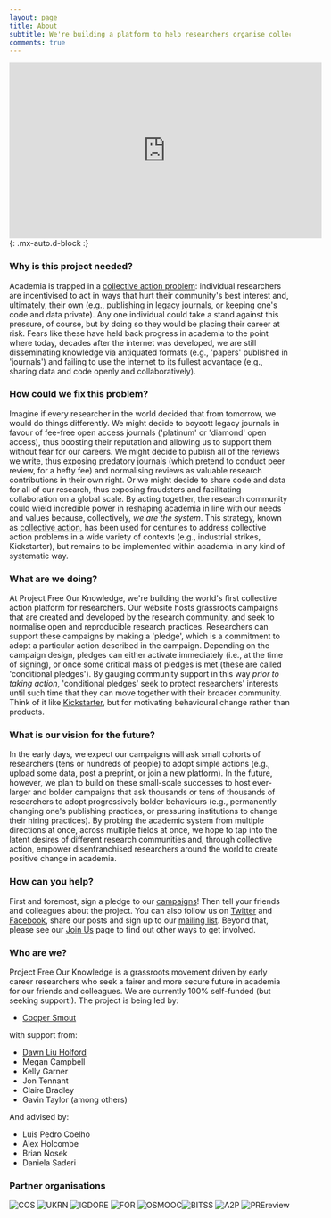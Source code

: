 ```yaml
---
layout: page
title: About
subtitle: We're building a platform to help researchers organise collective action in support of open and reproducible research practices
comments: true
---
```


<iframe width="560" height="315" style="text-align:center" src="https://www.youtube.com/embed/Q33K-nkzHj0" frameborder="0" allow="accelerometer; autoplay; clipboard-write; encrypted-media; gyroscope; picture-in-picture" allowfullscreen></iframe>{: .mx-auto.d-block :}

### Why is this project needed?
Academia is trapped in a [collective action problem](https://en.wikipedia.org/wiki/Collective_action_problem): individual researchers are incentivised to act in ways that hurt their community's best interest and, ultimately, their own (e.g., publishing in legacy journals, or keeping one's code and data private). Any one individual could take a stand against this pressure, of course, but by doing so they would be placing their career at risk. Fears like these have held back progress in academia to the point where today, decades after the internet was developed, we are still disseminating knowledge via antiquated formats (e.g., 'papers' published in 'journals') and failing to use the internet to its fullest advantage (e.g., sharing data and code openly and collaboratively).

### How could we fix this problem?
Imagine if every researcher in the world decided that from tomorrow, we would do things differently. We might decide to boycott legacy journals in favour of fee-free open access journals ('platinum' or 'diamond' open access), thus boosting their reputation and allowing us to support them without fear for our careers. We might decide to publish all of the reviews we write, thus exposing predatory journals (which pretend to conduct peer review, for a hefty fee) and normalising reviews as valuable research contributions in their own right. Or we might decide to share code and data for all of our research, thus exposing fraudsters and facilitating collaboration on a global scale. By acting together, the research community could wield incredible power in reshaping academia in line with our needs and values because, collectively, *we are the system*. This strategy, known as [collective action](https://en.wikipedia.org/wiki/Collective_action#:~:text=Collective%20action%20refers%20to%20action,and%20achieve%20a%20common%20objective.), has been used for centuries to address collective action problems in a wide variety of contexts (e.g., industrial strikes, Kickstarter), but remains to be implemented within academia in any kind of systematic way. 

### What are we doing?
At Project Free Our Knowledge, we're building the world's first collective action platform for researchers. Our website hosts grassroots campaigns that are created and developed by the research community, and seek to normalise open and reproducible research practices. Researchers can support these campaigns by making a 'pledge', which is a commitment to adopt a particular action described in the campaign. Depending on the campaign design, pledges can either activate immediately (i.e., at the time of signing), or once some critical mass of pledges is met (these are called 'conditional pledges'). By gauging community support in this way _prior to taking action_, 'conditional pledges' seek to protect researchers' interests until such time that they can move together with their broader community. Think of it like [Kickstarter](https://www.kickstarter.com/), but for motivating behavioural change rather than products.

### What is our vision for the future? 
In the early days, we expect our campaigns will ask small cohorts of researchers (tens or hundreds of people) to adopt simple actions (e.g., upload some data, post a preprint, or join a new platform). In the future, however, we plan to build on these small-scale successes to host ever-larger and bolder campaigns that ask thousands or tens of thousands of researchers to adopt progressively bolder behaviours (e.g., permanently changing one's publishing practices, or pressuring institutions to change their hiring practices). By probing the academic system from multiple directions at once, across multiple fields at once, we hope to tap into the latent desires of different research communities and, through collective action, empower disenfranchised researchers around the world to create positive change in academia.

### How can you help?
First and foremost, sign a pledge to our [campaigns](/)! Then tell your friends and colleagues about the project. You can also follow us on [Twitter](https://twitter.com/projectFOK) and [Facebook](https://www.facebook.com/projectFOK), share our posts and sign up to our [mailing list](http://eepurl.com/dFVBVz). Beyond that, please see our [Join Us](https://freeourknowledge.org/joinus/) page to find out other ways to get involved.

### Who are we?
Project Free Our Knowledge is a grassroots movement driven by early career researchers who seek a fairer and more secure future in academia for our friends and colleagues. We are currently 100% self-funded (but seeking support!). The project is being led by:

* [Cooper Smout](https://www.coopersmout.com/)

with support from:

* [Dawn Liu Holford](https://www.essex.ac.uk/people/liuda52701/dawn-holford)
* Megan Campbell
* Kelly Garner
* Jon Tennant
* Claire Bradley
* Gavin Taylor
(among others)

And advised by:

* Luis Pedro Coelho
* Alex Holcombe
* Brian Nosek
* Daniela Saderi

### Partner organisations
![COS](assets/img/cos.png) ![UKRN](assets/img/UKRN.png) ![IGDORE](assets/img/IGDORE.png) 
![FOR](assets/img/future_of_research.png) ![OSMOOC](assets/img/osmooc.png)![BITSS](assets/img/bitss.png) 
![A2P](assets/img/Access2perspectives.png) ![PREreview](assets/img/PREreview.png)
